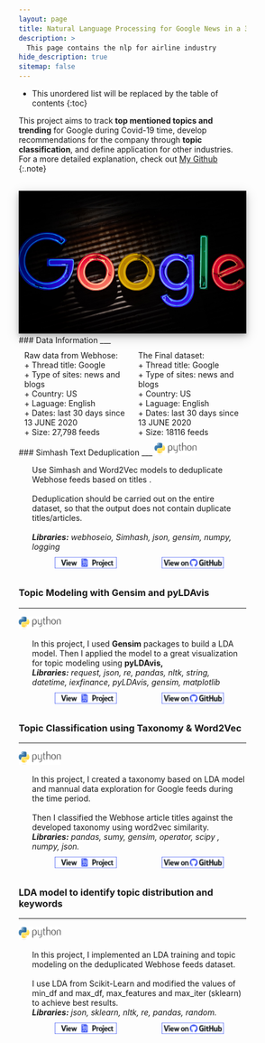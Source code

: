 ```yaml
---
layout: page
title: Natural Language Processing for Google News in a 30-day period
description: >
  This page contains the nlp for airline industry
hide_description: true
sitemap: false
---
```


<style>

.banner {
  box-shadow: 0 4px 8px 0 rgba(0, 0, 0, 0.2), 0 6px 20px 0 rgba(0, 0, 0, 0.19);
  center;
}

.justify {
  text-align: justify;
}

.center {
  display: block;
  margin-left: auto;
  margin-right: auto;
  width: 50%;
}

* {
  box-sizing: border-box;
}

.column25 {
  float: left;
  width: 25%;
  padding: 10px;
}

.column30 {
  float: left;
  width: 30%;
  padding: 10px;
}

.column40 {
  float: left;
  width: 40%;
  padding: 10px;
}

.column50 {
  float: left;
  width: 50%;
  padding: 10px;
}

.column60 {
  float: left;
  width: 60%;
  padding: 10px;
}

.column70 {
  float: left;
  width: 70%;
  padding: 10px;
}

.column75 {
  float: left;
  width: 75%;
  padding: 10px;
}

.row:after {
  content: "";
  display: table;
  clear: both;
}

@media screen and (max-width: 600px) {
  .column25 {
    width: 100%;
  }
  .column30 {
    width: 100%;
  }
  .column40 {
    width: 100%;
  }
  .column50 {
    width: 100%;
  }
  .column60 {
    width: 100%;
  }
  .column70 {
    width: 100%;
  }
  .column75 {
    width: 100%;
  }
}

.button {
  display: block;
  margin-left: auto;
  margin-right: auto;
  center;
  width: 175px;
}

.button:hover{
  position: relative;
  top: -1px;
  box-shadow: 0 4px 8px 0 rgba(0, 0, 0, 0.15), 0 6px 10px 0 rgba(0, 0, 0, 0.15);
}

.button_smaller {
  display: block;
  margin-left: auto;
  margin-right: auto;
  center;
  width: 150px;
}

.button_smaller:hover{
  position: relative;
  top: -1px;
  box-shadow: 0 4px 8px 0 rgba(0, 0, 0, 0.15), 0 6px 10px 0 rgba(0, 0, 0, 0.15);
}

.button_smallest {
  display: block;
  margin-left: auto;
  margin-right: auto;
  center;
  width: 110px;
}

.button_smallest:hover{
  position: relative;
  top: -1px;
  box-shadow: 0 4px 8px 0 rgba(0, 0, 0, 0.15), 0 6px 10px 0 rgba(0, 0, 0, 0.15);
}

</style>

* This unordered list will be replaced by the table of contents
{:toc}


This project aims to track <b>top mentioned topics and trending</b> for Google during Covid-19 time, develop recommendations for the company through <b>topic classification</b>, and define application for other industries.<br>
For a more detailed explanation, check out [My Github](https://github.com/tramduong/Data-Science-Portfolio/tree/master/Google%20News)
{:.note}

<br>


<img src="/assets/img/nlp/google.jpg"  alt="Portfolio Banner" class="banner">


<br>
### Data Information
___
<div class="row">
<div class="column50">
  Raw data from Webhose:<br>
   + Thread title: Google <br>
   + Type of sites: news and blogs<br>
   + Country: US <br>
   + Laguage: English<br>
   + Dates: last 30 days since 13 JUNE 2020<br>
   + Size: 27,798 feeds<br>
 </div>
 <div class="column50">
   The Final dataset:<br>
   + Thread title: Google<br>
   + Type of sites: news and blogs<br>
   + Country: US<br>
   + Laguage: English<br>
   + Dates: last 30 days since 13 JUNE 2020<br>
   + Size: 18116 feeds<br>
   </div>
 </div>
###  Simhash Text Deduplication
___

<p style="display: inline;">
  <img src="/assets/icons/python.png" width="75">
  <ul><li style="list-style-type: none;">
  Use Simhash and Word2Vec models to deduplicate Webhose feeds based on titles .<br><br>
  Deduplication should be carried out on the entire dataset, so that the output does not contain duplicate titles/articles. <br><br>
    <i><b>Libraries:</b> webhoseio, Simhash, json, gensim, numpy, logging</i>
        <div class="row">
        <div class="column50">
        <a href="/portfolio/projects/nlp/Deduplicated/" target="_blank"><img src="/assets/img/project_button.png" alt="View Project" class="button_smallest"></a>
        </div>
        <div class="column50">
        <a href="https://github.com/tramduong/Data-Science-Portfolio/blob/master/Google%20News/doc/Deduplicated.ipynb" target="_blank"><img src="/assets/img/github_button.png" alt="View on Github" class="button_smallest"></a>
        </div>
      </div>
</li></ul></p>

### Topic Modeling with Gensim and pyLDAvis
___

<p style="display: inline;">
  <img src="/assets/icons/python.png" width="75">
  <ul><li style="list-style-type: none;">
  In this project, I used <b>Gensim</b> packages to build a LDA model. Then I applied the model to a great visualization for topic modeling using <b>pyLDAvis,</b><br>
    <i><b>Libraries:</b> request, json, re, pandas, nltk, string, datetime, iexfinance, pyLDAvis, gensim, matplotlib</i>
        <div class="row">
        <div class="column50">
        <a href="/portfolio/projects/nlp/TD_Gensim/" target="_blank"><img src="/assets/img/project_button.png" alt="View Project" class="button_smallest"></a>
        </div>
        <div class="column50">
        <a href="https://github.com/tramduong/Data-Science-Portfolio/blob/master/Google%20News/doc/TD_Gensim.ipynb" target="_blank"><img src="/assets/img/github_button.png" alt="View on Github" class="button_smallest"></a>
        </div>
      </div>
</li></ul></p>

### Topic Classification using Taxonomy & Word2Vec
___

<p style="display: inline;">
  <img src="/assets/icons/python.png" width="75">
  <ul><li style="list-style-type: none;">
  In this project, I created a taxonomy based on LDA model and mannual data exploration for Google feeds during the time period.<br><br>
  Then I classified the Webhose article titles against the developed taxonomy using word2vec similarity. <br>
    <i><b>Libraries:</b> pandas, sumy, gensim, operator, scipy , numpy, json.</i>
        <div class="row">
        <div class="column50">
        <a href="/portfolio/projects/nlp/Topic Classification/" target="_blank"><img src="/assets/img/project_button.png" alt="View Project" class="button_smallest"></a>
        </div>
        <div class="column50">
        <a href="https://github.com/tramduong/Data-Science-Portfolio/blob/master/Google%20News/doc/Topic%20Classification.ipynb" target="_blank"><img src="/assets/img/github_button.png" alt="View on Github" class="button_smallest"></a>
        </div>
      </div>
</li></ul></p>

### LDA model to identify topic distribution and keywords
___

<p style="display: inline;">
  <img src="/assets/icons/python.png" width="75">
  <ul><li style="list-style-type: none;">
  In this project, I implemented an LDA training and topic modeling on the  deduplicated Webhose feeds dataset.<br><br>
  I use LDA from Scikit-Learn and modified the values of min_df and max_df, max_features and max_iter (sklearn) to achieve best results. <br>
    <i><b>Libraries:</b> json, sklearn, nltk, re, pandas, random.</i>
        <div class="row">
        <div class="column50">
        <a href="/portfolio/projects/nlp/Word_tokenize_LDA/" target="_blank"><img src="/assets/img/project_button.png" alt="View Project" class="button_smallest"></a>
        </div>
        <div class="column50">
        <a href="https://github.com/tramduong/Data-Science-Portfolio/blob/master/Google%20News/doc/Word_tokenize_LDA.ipynb" target="_blank"><img src="/assets/img/github_button.png" alt="View on Github" class="button_smallest"></a>
        </div>
      </div>
</li></ul></p>
